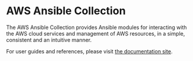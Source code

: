 # AWS Ansible Collection

The AWS Ansible Collection provides Ansible modules for interacting
with the AWS cloud services and management of AWS resources, in a simple,
consistent and an intuitive manner.

For user guides and references, please visit [the documentation site][docs].

   [docs]: https://docs.steampunk.si/aws (AWS Ansible Collection documentation)
